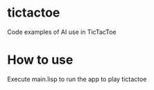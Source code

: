 # tictactoe
Code examples of AI use in TicTacToe

# How to use
Execute main.lisp to run the app to play tictactoe